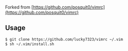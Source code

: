 Forked from [https://github.com/posquit0/vimrc](https://github.com/posquit0/vimrc)


## Usage

```sh
$ git clone https://github.com/lucky7323/vimrc ~/.vim
$ sh ~/.vim/install.sh
```
